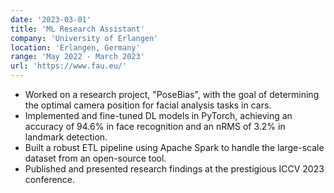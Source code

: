 ```yaml
---
date: '2023-03-01'
title: 'ML Research Assistant'
company: 'University of Erlangen'
location: 'Erlangen, Germany'
range: 'May 2022 - March 2023'
url: 'https://www.fau.eu/'
---
```


- Worked on a research project, "PoseBias", with the goal of determining the optimal camera position for facial analysis tasks in cars.
- Implemented and fine-tuned DL models in PyTorch, achieving an accuracy of 94.6% in face recognition and an nRMS of 3.2% in landmark detection.
- Built a robust ETL pipeline using Apache Spark to handle the large-scale dataset from an open-source tool.
- Published and presented research findings at the prestigious ICCV 2023 conference.
